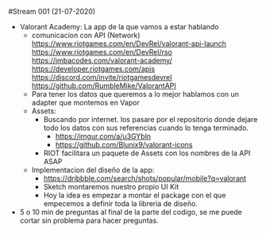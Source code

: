 #Stream 001 (21-07-2020)    

- Valorant Academy: La app de la que vamos a estar hablando
    - comunicacion con API (Network)
        https://www.riotgames.com/en/DevRel/valorant-api-launch
        https://www.riotgames.com/en/DevRel/rso
        https://imbacodes.com/valorant-academy/
        https://developer.riotgames.com/apis
        https://discord.com/invite/riotgamesdevrel
        https://github.com/RumbleMike/ValorantAPI
    - Para tener los datos que queremos a lo mejor hablamos con un adapter que montemos en Vapor
    - Assets:
        - Buscando por internet. los pasare por el repositorio donde dejare todo los datos con sus referencias cuando lo tenga terminado.
            - https://imgur.com/a/u3GYbln
            - https://github.com/Blunix9/valorant-icons
        - RIOT facilitara un paquete de Assets con los nombres de la API ASAP
    - Implementacion del diseño de la app:
        - https://dribbble.com/search/shots/popular/mobile?q=valorant
        - Sketch montaremos nuestro propio UI Kit
        - Hoy la idea es empezar a montar el package con el que empecemos a definir toda la libreria de diseño.
- 5 o 10 min de preguntas al final de la parte del codigo, se me puede cortar sin problema para hacer preguntas.
